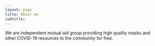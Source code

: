 ```yaml
---
layout: page
title: About me
subtitle: 
---
```


We are independent mutual aid group providing high quality masks and other COVID-19 resources to the community for free. 

